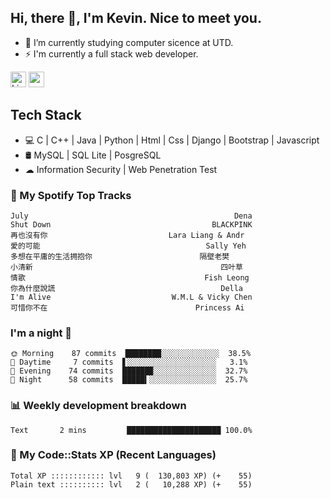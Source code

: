 ## Hi, there 👋, I'm Kevin. Nice to meet you.

- 🌱 I’m currently studying computer sicence at UTD.
- ⚡ I'm currently a full stack web developer.

<a href="https://www.linkedin.com/in/kevin12686/"><img alt="LinkedIn" src="https://img.shields.io/badge/linkedin%20-%230077B5.svg?&style=for-the-badge&logo=linkedin&logoColor=white" height=25></a>
<a href="https://www.instagram.com/kevin12686/"><img src="https://img.shields.io/badge/instagram-3f729b?&style=for-the-badge&logo=instagram&logoColor=white" height=25></a>

## Tech Stack

* 💻 C | C++ | Java | Python | Html | Css | Django | Bootstrap | Javascript
* 🛢️ MySQL | SQL Lite | PosgreSQL
* ☁ Information Security | Web Penetration Test

### 🎵 My Spotify Top Tracks

<!-- spotify start -->

```text
July                                              Dena
Shut Down                                    BLACKPINK
再也沒有你                           Lara Liang & Andr
愛的可能                                     Sally Yeh
多想在平庸的生活拥抱你                        隔壁老樊
小清新                                          四叶草
情歌                                        Fish Leong
你為什麼說謊                                     Della
I'm Alive                           W.M.L & Vicky Chen
可惜你不在                                 Princess Ai
```

<!-- spotify end -->

### I'm a night 🦉

<!-- early_bird start -->

```text
🌞 Morning    87 commits  ████████░░░░░░░░░░░░░  38.5%
🌆 Daytime     7 commits  ▋░░░░░░░░░░░░░░░░░░░░   3.1%
🌃 Evening    74 commits  ██████▉░░░░░░░░░░░░░░  32.7%
🌙 Night      58 commits  █████▍░░░░░░░░░░░░░░░  25.7%
```

<!-- early_bird end -->

### 📊 Weekly development breakdown

<!-- code_time start -->

```text
Text       2 mins         █████████████████████ 100.0%
```

<!-- code_time end -->

### 🧰 My Code::Stats XP (Recent Languages)

<!-- codestats start -->

```text
Total XP :::::::::::: lvl   9 (  130,803 XP) (+    55)
Plain text :::::::::: lvl   2 (   10,288 XP) (+    55)
```

<!-- codestats end -->
